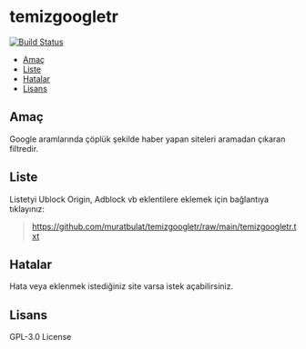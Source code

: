 # temizgoogletr

[![Build Status](https://travis-ci.com/muratbulat/temizgoogletr.svg?branch=main)](https://travis-ci.com/muratbulat/temizgoogletr)

-   [Amaç](#amac)
-   [Liste](#liste)
-   [Hatalar](#hatalar)
-   [Lisans](#lisans)

## Amaç

Google aramlarında çöplük şekilde haber yapan siteleri aramadan çıkaran filtredir.

## Liste

Listetyi Ublock Origin, Adblock vb eklentilere eklemek için bağlantıya tıklayınız: 

> https://github.com/muratbulat/temizgoogletr/raw/main/temizgoogletr.txt

## Hatalar

Hata veya eklenmek istediğiniz site varsa istek açabilirsiniz.

## Lisans

GPL-3.0 License
